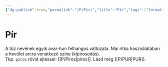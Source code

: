 ```yaml
---
{"dg-publish":true,"permalink":"/P/Pír/","title":"Pír","tags":["formatted🟢"],"created":"2023-10-04T12:55","updated":"2023-10-04T12:55"}
---
```



# Pír

A tűz nevének egyik avar-hun felhangos változata. Mai ritka használatában a hevület arcra vonatkozó színe (kipirosodás).  
Tkp. `píros` rövid ejtéssel: [[P/Piros\|piros]]. Lásd még [[P/PUR\|PUR]].  